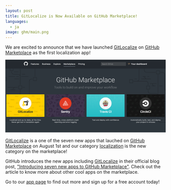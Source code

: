 ```yaml
---
layout: post
title: GitLocalize is Now Available on GitHub Marketplace!
languages:
  - ja
image: ghm/main.png
---
```


We are excited to announce that we have launched [GitLocalize](https://github.com/marketplace/gitlocalize) on [GitHub Marketplace](https://github.com/marketplace) as the first localization app!

![GitHub Marketplace top page](/img/ghm/main.png)

[GitLocalize](https://gitlocalize.com) is a one of the seven new apps that lauched on [GitHub Marketplace](https://github.com/marketplace) on August 1st and our category [localization](https://github.com/marketplace/category/localization) is the new category on the marketplace!

GitHub introduces the new apps including [GitLocalize](https://gitlocalize.com) in their official blog post, ["Introducing seven new apps to GitHub Marketplace"](https://github.com/blog/2411-introducing-seven-new-apps-to-github-marketplace). Check out the article to know more about other cool apps on the marketplace.

Go to our [app page](https://github.com/marketplace/gitlocalize) to find out more and sign up for a free account today!
